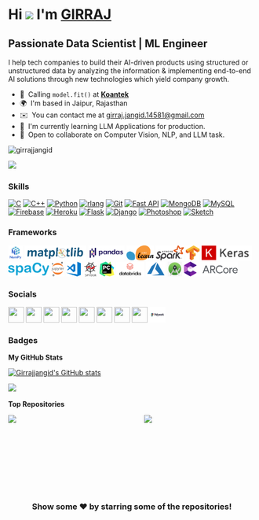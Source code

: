 Hi ![](https://user-images.githubusercontent.com/18350557/176309783-0785949b-9127-417c-8b55-ab5a4333674e.gif) I'm [GIRRAJ](https://github.com/Girrajjangid)
=====================================================================================================================================

Passionate Data Scientist | ML Engineer
---------------------------------------

I help tech companies to build their AI-driven products using structured or unstructured data by analyzing the information & implementing end-to-end AI solutions through new technologies which yield company growth.

* 🔭  Calling `model.fit()` at  **[Koantek](https://www.koantek.com//)**
* 🌍  I'm based in Jaipur, Rajasthan
* ✉️  You can contact me at [girraj.jangid.14581@gmail.com](mailto:girraj.jangid.14581@gmail.com)
* 🧠  I'm currently learning LLM Applications for production.
* 🤝  Open to collaborate on Computer Vision, NLP, and LLM task.

<p align="left"> <img src="https://komarev.com/ghpvc/?username=girrajjangid&label=Views&color=blue&style=plastic" alt="girrajjangid" /> </p>
<a href="https://www.github.com/Girrajjangid" target="_blank" rel="noreferrer"><img
src="https://img.shields.io/github/followers/Girrajjangid?logo=github&style=for-the-badge&color=0891b2&labelColor=1c1917" /></a>

### Skills

<p align="left">
<a href="https://docs.microsoft.com/en-us/cpp/?view=msvc-170" target="_blank" rel="noreferrer"><img src="https://raw.githubusercontent.com/danielcranney/readme-generator/main/public/icons/skills/c-colored.svg" width="36" height="36" alt="C" /></a>
<a href="https://docs.microsoft.com/en-us/cpp/?view=msvc-170" target="_blank" rel="noreferrer"><img src="https://raw.githubusercontent.com/danielcranney/readme-generator/main/public/icons/skills/cplusplus-colored.svg" width="36" height="36" alt="C++" /></a>
<a href="https://www.python.org/" target="_blank" rel="noreferrer"><img src="https://raw.githubusercontent.com/danielcranney/readme-generator/main/public/icons/skills/python-colored.svg" width="36" height="36" alt="Python" /></a>
<a href="https://www.r-project.org/" target="_blank" rel="noreferrer"><img src="https://raw.githubusercontent.com/danielcranney/readme-generator/main/public/icons/skills/rlang-colored.svg" width="36" height="36" alt="rlang" /></a>
<a href="https://git-scm.com/" target="_blank" rel="noreferrer"><img src="https://raw.githubusercontent.com/danielcranney/readme-generator/main/public/icons/skills/git-colored.svg" width="36" height="36" alt="Git" /></a>
<a href="https://fastapi.tiangolo.com/" target="_blank" rel="noreferrer"><img src="https://raw.githubusercontent.com/danielcranney/readme-generator/main/public/icons/skills/fastapi-colored.svg" width="36" height="36" alt="Fast API" /></a>
<a href="https://www.mongodb.com/" target="_blank" rel="noreferrer"><img src="https://raw.githubusercontent.com/danielcranney/readme-generator/main/public/icons/skills/mongodb-colored.svg" width="36" height="36" alt="MongoDB" /></a>
<a href="https://www.mysql.com/" target="_blank" rel="noreferrer"><img src="https://raw.githubusercontent.com/danielcranney/readme-generator/main/public/icons/skills/mysql-colored.svg" width="36" height="36" alt="MySQL" /></a>
<a href="https://firebase.google.com/" target="_blank" rel="noreferrer"><img src="https://raw.githubusercontent.com/danielcranney/readme-generator/main/public/icons/skills/firebase-colored.svg" width="36" height="36" alt="Firebase" /></a>
<a href="https://www.heroku.com/" target="_blank" rel="noreferrer"><img src="https://raw.githubusercontent.com/danielcranney/readme-generator/main/public/icons/skills/heroku-colored.svg" width="36" height="36" alt="Heroku" /></a>
<a href="https://flask.palletsprojects.com/en/2.0.x/" target="_blank" rel="noreferrer"><img src="https://raw.githubusercontent.com/danielcranney/readme-generator/main/public/icons/skills/flask-colored-dark.svg" width="36" height="36" alt="Flask" /></a>
<a href="https://www.djangoproject.com/" target="_blank" rel="noreferrer"><img src="https://raw.githubusercontent.com/danielcranney/readme-generator/main/public/icons/skills/django-colored-dark.svg" width="36" height="36" alt="Django" /></a>
<a href="https://www.adobe.com/uk/products/photoshop.html" target="_blank" rel="noreferrer"><img src="https://raw.githubusercontent.com/danielcranney/readme-generator/main/public/icons/skills/photoshop-colored-dark.svg" width="36" height="36" alt="Photoshop" /></a>
<a href="https://www.sketch.com/" target="_blank" rel="noreferrer"><img src="https://raw.githubusercontent.com/danielcranney/readme-generator/main/public/icons/skills/sketch-colored.svg" width="36" height="36" alt="Sketch" /></a>
</p>
          
### Frameworks
<p>
<code><img height="30" src="https://raw.githubusercontent.com/Girrajjangid/Girrajjangid/master/assets/numpy.png"></code>
<code><img height="30" src="https://raw.githubusercontent.com/Girrajjangid/Girrajjangid/master/assets/matplotlib.png"></code>
<code><img height="30" src="https://raw.githubusercontent.com/Girrajjangid/Girrajjangid/master/assets/pandas.png"></code>
<code><img height="30" src="https://raw.githubusercontent.com/Girrajjangid/Girrajjangid/master/assets/scikit_learn.png"></code>
<code><img height="30" src="https://raw.githubusercontent.com/Girrajjangid/Girrajjangid/master/assets/spark.png"></code>
<code><img height="30" src="https://raw.githubusercontent.com/Girrajjangid/Girrajjangid/master/assets/tensorflow.png"></code>
<code><img height="30" src="https://raw.githubusercontent.com/Girrajjangid/Girrajjangid/master/assets/keras.png"></code>
<code><img height="30" src="https://raw.githubusercontent.com/Girrajjangid/Girrajjangid/master/assets/spacy.png"></code>
<code><img height="30" src="https://raw.githubusercontent.com/Girrajjangid/Girrajjangid/master/assets/jupyter_notebook.png"></code>
<code><img height="30" src="https://raw.githubusercontent.com/Girrajjangid/Girrajjangid/master/assets/visual_studio.png"></code>
<code><img height="30" src="https://raw.githubusercontent.com/Girrajjangid/Girrajjangid/master/assets/spyder.png"></code>
<code><img height="30" src="https://raw.githubusercontent.com/Girrajjangid/Girrajjangid/master/assets/pycharm.jfif"></code>
<code><img height="30" src="https://raw.githubusercontent.com/Girrajjangid/Girrajjangid/master/assets/databricks.png"></code>
<code><img height="30" src="https://raw.githubusercontent.com/Girrajjangid/Girrajjangid/master/assets/azure.png"></code>
<code><img height="30" src="https://raw.githubusercontent.com/Girrajjangid/Girrajjangid/master/assets/android_studio.png"></code>
<code><img height="30" src="https://raw.githubusercontent.com/Girrajjangid/Girrajjangid/master/assets/arcore3.png"></code>
<p/>
  
### Socials

          
          
<p align="left"> <a href="https://www.github.com/Girrajjangid" target="_blank" rel="noreferrer"><img src="https://raw.githubusercontent.com/danielcranney/readme-generator/main/public/icons/socials/github-dark.svg" width="32" height="32" /></a> <a href="https://@girraj14581.hashnode.dev" target="_blank" rel="noreferrer"><img src="https://raw.githubusercontent.com/danielcranney/readme-generator/main/public/icons/socials/hashnode.svg" width="32" height="32" /></a> <a href="https://www.linkedin.com/in/in/girrajjangid/" target="_blank" rel="noreferrer"><img src="https://raw.githubusercontent.com/danielcranney/readme-generator/main/public/icons/socials/linkedin.svg" width="32" height="32" /></a> <a href="http://www.medium.com/@girraj.jangid.14581" target="_blank" rel="noreferrer"><img src="https://raw.githubusercontent.com/danielcranney/readme-generator/main/public/icons/socials/medium-dark.svg" width="32" height="32" /></a> <a href="https://www.twitter.com/girrajjangid10" target="_blank" rel="noreferrer"><img src="https://raw.githubusercontent.com/danielcranney/readme-generator/main/public/icons/socials/twitter.svg" width="32" height="32" /></a> <a href="https://www.kaggle.com/girraj14581" target="_blank" rel="noreferrer"><img src="https://cdn.jsdelivr.net/gh/devicons/devicon/icons/kaggle/kaggle-original.svg" width="32" height="32" /></a> <a href="https://www.hackerrank.com/girraj_jangid_11" target="_blank" rel="noreferrer"><img src="https://cdn.jsdelivr.net/npm/simple-icons@v3/icons/hackerrank.svg" width="32" height="32" /></a> <a href="https://www.hackerearth.com/@girraj7" target="_blank" rel="noreferrer"><img src="https://cdn.jsdelivr.net/npm/simple-icons@v3/icons/hackerearth.svg" width="32" height="32" /></a> <a href="https://www.polywork.com/girraj_jangid" target="_blank" rel="noreferrer"><img src="https://raw.githubusercontent.com/Girrajjangid/Girrajjangid/master/assets/Polywork.png" width="32" height="32" /></a>
</p>


### Badges

<b>My GitHub Stats</b>

<a href="http://www.github.com/Girrajjangid"><img src="https://github-readme-stats.vercel.app/api?username=Girrajjangid&show_icons=true&hide=&count_private=true&title_color=0891b2&text_color=ffffff&icon_color=0891b2&bg_color=1c1917&hide_border=true&show_icons=true" alt="Girrajjangid's GitHub stats" /></a>

<a href="http://www.github.com/Girrajjangid"><img src="https://github-readme-streak-stats.herokuapp.com/?user=Girrajjangid&stroke=ffffff&background=1c1917&ring=0891b2&fire=0891b2&currStreakNum=ffffff&currStreakLabel=0891b2&sideNums=ffffff&sideLabels=ffffff&dates=ffffff&hide_border=true" /></a>

<b>Top Repositories</b>

<div width="100%" align="center"><a href="https://github.com/Girrajjangid/Machine-Learning-from-Scratch" align="left"><img align="left" width="45%" src="https://github-readme-stats.vercel.app/api/pin/?username=Girrajjangid&repo=Machine-Learning-from-Scratch&title_color=0891b2&text_color=ffffff&icon_color=0891b2&bg_color=1c1917&hide_border=true&locale=en" /></a><a href="https://github.com/Girrajjangid/Data-Structure-and-Algorithm-with-Python" align="right"><img align="right" width="45%" src="https://github-readme-stats.vercel.app/api/pin/?username=Girrajjangid&repo=Data-Structure-and-Algorithm-with-Python&title_color=0891b2&text_color=ffffff&icon_color=0891b2&bg_color=1c1917&hide_border=true&locale=en" /></a></div><br /><br /><br /><br /><br /><br /><br />


<br />
<br />

<div align="center">

### Show some ❤️ by starring some of the repositories!

</div>


